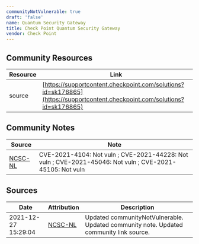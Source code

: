 ```yaml
---
communityNotVulnerable: true
draft: 'false'
name: Quantum Security Gateway
title: Check Point Quantum Security Gateway
vendor: Check Point
---
```



## Community Resources
| Resource | Link |
| --- | --- |
| source | [https://supportcontent.checkpoint.com/solutions?id=sk176865](https://supportcontent.checkpoint.com/solutions?id=sk176865) |

## Community Notes
| Source | Note |
| --- | --- |
| [NCSC-NL](https://github.com/NCSC-NL/log4shell/blob/main/software/README.md) | CVE-2021-4104: Not vuln ; CVE-2021-44228: Not vuln ; CVE-2021-45046: Not vuln ; CVE-2021-45105: Not vuln </ul> |

## Sources
| Date | Attribution | Description |
| --- | --- | --- |
| 2021-12-27 15:29:04 | [NCSC-NL](https://github.com/NCSC-NL/log4shell/blob/main/software/README.md) | Updated communityNotVulnerable. Updated community note. Updated community link source.  |
